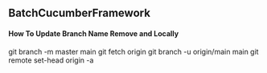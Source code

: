 ## BatchCucumberFramework


#### How To Update Branch Name Remove and Locally
git branch -m master main
git fetch origin
git branch -u origin/main main
git remote set-head origin -a
